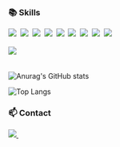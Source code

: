 <!--타이틀 부분-->
<!-- <div> -->
<!--   <img src="https://github.com/oka1313/oka1313/assets/101691440/92118a53-c5b6-40bc-b130-bf8c398d7b51" /> -->
<!-- </div> -->

<!--내용 부분-->
<h3>📚 Skills</h3>
<div>
  <img src="https://img.shields.io/badge/react-20232a.svg?style=for-the-badge&logo=react&logoColor=61DAFB" />&nbsp
  <img src="https://img.shields.io/badge/javascript-F7DF1E.svg?style=for-the-badge&logo=javascript&logoColor=20232a" />&nbsp
  <img src="https://img.shields.io/badge/html5-E34F26.svg?style=for-the-badge&logo=html5&logoColor=white" />&nbsp
  <img src="https://img.shields.io/badge/css3-1572B6.svg?style=for-the-badge&logo=css3&logoColor=white" />&nbsp
  <img src="https://img.shields.io/badge/Vue-4FC08D.svg?style=for-the-badge&logo=vuedotjs&logoColor=white" />&nbsp
  <img src="https://img.shields.io/badge/springboot-6DB33F?style=for-the-badge&logo=springboot&logoColor=white" />&nbsp
  <img src="https://img.shields.io/badge/Gradle-02303A?style=for-the-badge&logo=Gradle&logoColor=white" />&nbsp
  <img src="https://img.shields.io/badge/java-%23ED8B00?style=for-the-badge&logo=openjdk&logoColor=white" />&nbsp
  <img src="https://img.shields.io/badge/UTF 8-EA2328?style=for-the-badge" />&nbsp
</div>


<!-- <h3>🛠 DevOps</h3> -->
<!-- <div> -->
<!--   <img src="https://img.shields.io/badge/github-181717.svg?style=for-the-badge&logo=github&logoColor=white" />&nbsp -->
<!-- </div> -->


<br>

<div>
  <img src="https://img.shields.io/badge/VSCode-2C2C32.svg?style=for-the-badge&logo=visual-studio-code&logoColor=22ABF3" />&nbsp
<!--   <img src="https://img.shields.io/badge/jupyter-2C2C32.svg?style=for-the-badge&logo=jupyter&logoColor=F37726" />&nbsp -->
<!--   <img src="https://img.shields.io/badge/Colab-2C2C32.svg?style=for-the-badge&logo=googlecolab&logoColor=F9AB00" />&nbsp -->
</div>

<br>![Anurag's GitHub stats](https://github-readme-stats.vercel.app/api?username=wjddn154&show_icons=true&theme=transparent)

![Top Langs](https://github-readme-stats.vercel.app/api/top-langs/?username=wjddn154&layout=compact)


<h3>📫 Contact</h3>
<div>
  <a href="mailto:gjwjddn154@gmail.com">
    <img src="https://img.shields.io/badge/gjwjddn154@gmail.com-D14836?style=for-the-badge&logo=gmail&logoColor=white"/>&nbsp
  </a>
</div>
